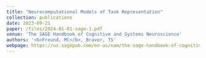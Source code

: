 ```yaml
---
title: "Neurocomputational Models of Task Representation"
collection: publications
date: 2023-09-21
paper: /files/2024-01-01-sage-1.pdf
venue: 'The SAGE Handbook of Cognitive and Systems Neuroscience'
authors: '<b>Freund, MC</b>, Braver, TS'
webpage: https://us.sagepub.com/en-us/nam/the-sage-handbook-of-cognitive-and-systems-neuroscience/book274864#contents
---
```


